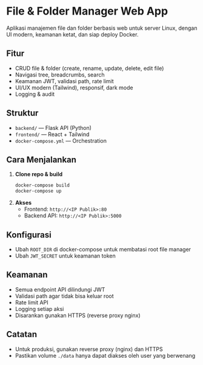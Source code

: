 # File & Folder Manager Web App

Aplikasi manajemen file dan folder berbasis web untuk server Linux, dengan UI modern, keamanan ketat, dan siap deploy Docker.

## Fitur
- CRUD file & folder (create, rename, update, delete, edit file)
- Navigasi tree, breadcrumbs, search
- Keamanan JWT, validasi path, rate limit
- UI/UX modern (Tailwind), responsif, dark mode
- Logging & audit

## Struktur
- `backend/` — Flask API (Python)
- `frontend/` — React + Tailwind
- `docker-compose.yml` — Orchestration

## Cara Menjalankan
1. **Clone repo & build**
   ```bash
   docker-compose build
   docker-compose up
   ```
2. **Akses**
   - Frontend: `http://<IP Publik>:80`
   - Backend API: `http://<IP Publik>:5000`

## Konfigurasi
- Ubah `ROOT_DIR` di docker-compose untuk membatasi root file manager
- Ubah `JWT_SECRET` untuk keamanan token

## Keamanan
- Semua endpoint API dilindungi JWT
- Validasi path agar tidak bisa keluar root
- Rate limit API
- Logging setiap aksi
- Disarankan gunakan HTTPS (reverse proxy nginx)

## Catatan
- Untuk produksi, gunakan reverse proxy (nginx) dan HTTPS
- Pastikan volume `./data` hanya dapat diakses oleh user yang berwenang 